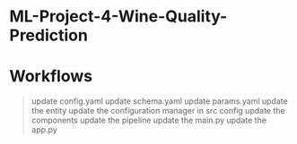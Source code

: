 # ML-Project-4-Wine-Quality-Prediction


# Workflows
> update config.yaml
> update schema.yaml
> update params.yaml
> update the entity
> update the configuration manager in src config
> update the components
> update the pipeline
> update the main.py
> update the app.py